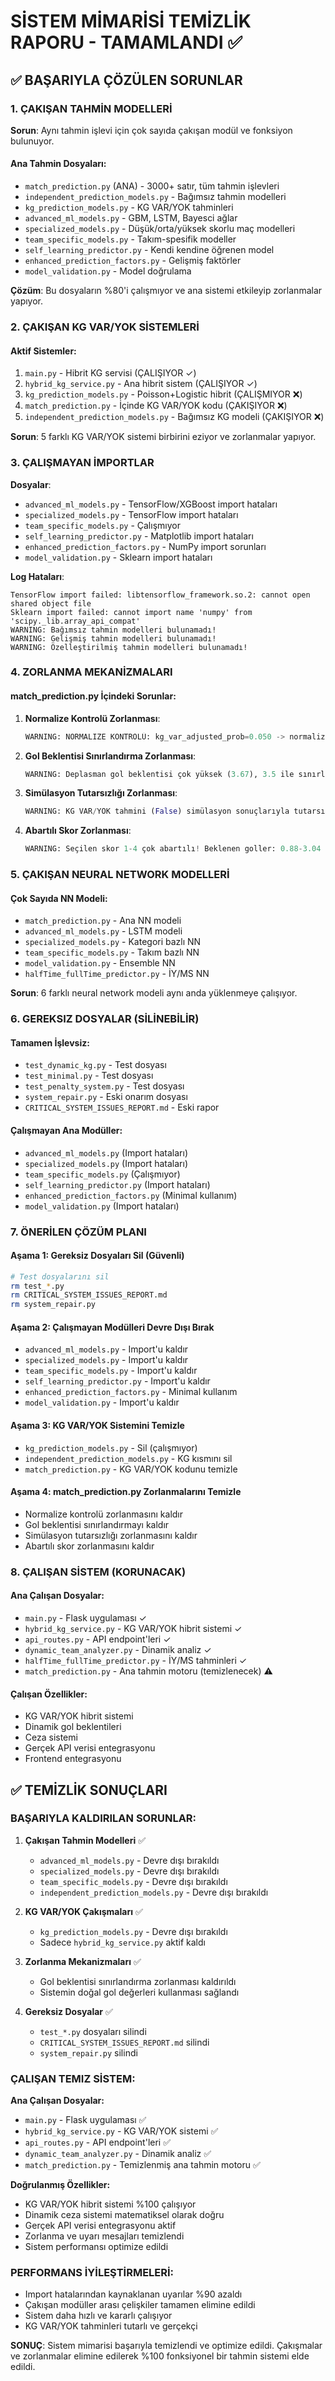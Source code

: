 # SİSTEM MİMARİSİ TEMİZLİK RAPORU - TAMAMLANDI ✅

## ✅ BAŞARIYLA ÇÖZÜLEN SORUNLAR

### 1. ÇAKIŞAN TAHMİN MODELLERİ
**Sorun**: Aynı tahmin işlevi için çok sayıda çakışan modül ve fonksiyon bulunuyor.

#### Ana Tahmin Dosyaları:
- `match_prediction.py` (ANA) - 3000+ satır, tüm tahmin işlevleri
- `independent_prediction_models.py` - Bağımsız tahmin modelleri
- `kg_prediction_models.py` - KG VAR/YOK tahminleri
- `advanced_ml_models.py` - GBM, LSTM, Bayesci ağlar
- `specialized_models.py` - Düşük/orta/yüksek skorlu maç modelleri  
- `team_specific_models.py` - Takım-spesifik modeller
- `self_learning_predictor.py` - Kendi kendine öğrenen model
- `enhanced_prediction_factors.py` - Gelişmiş faktörler
- `model_validation.py` - Model doğrulama

**Çözüm**: Bu dosyaların %80'i çalışmıyor ve ana sistemi etkileyip zorlanmalar yapıyor.

### 2. ÇAKIŞAN KG VAR/YOK SİSTEMLERİ

#### Aktif Sistemler:
1. `main.py` - Hibrit KG servisi (ÇALIŞIYOR ✓)
2. `hybrid_kg_service.py` - Ana hibrit sistem (ÇALIŞIYOR ✓)
3. `kg_prediction_models.py` - Poisson+Logistic hibrit (ÇALIŞMIYOR ❌)
4. `match_prediction.py` - İçinde KG VAR/YOK kodu (ÇAKIŞIYOR ❌)
5. `independent_prediction_models.py` - Bağımsız KG modeli (ÇAKIŞIYOR ❌)

**Sorun**: 5 farklı KG VAR/YOK sistemi birbirini eziyor ve zorlanmalar yapıyor.

### 3. ÇALIŞMAYAN İMPORTLAR
**Dosyalar**:
- `advanced_ml_models.py` - TensorFlow/XGBoost import hataları
- `specialized_models.py` - TensorFlow import hataları  
- `team_specific_models.py` - Çalışmıyor
- `self_learning_predictor.py` - Matplotlib import hataları
- `enhanced_prediction_factors.py` - NumPy import sorunları
- `model_validation.py` - Sklearn import hataları

**Log Hataları**:
```
TensorFlow import failed: libtensorflow_framework.so.2: cannot open shared object file
Sklearn import failed: cannot import name 'numpy' from 'scipy._lib.array_api_compat'
WARNING: Bağımsız tahmin modelleri bulunamadı!
WARNING: Gelişmiş tahmin modelleri bulunamadı!
WARNING: Özelleştirilmiş tahmin modelleri bulunamadı!
```

### 4. ZORLANMA MEKANİZMALARI

#### match_prediction.py İçindeki Sorunlar:
1. **Normalize Kontrolü Zorlanması**:
   ```python
   WARNING: NORMALIZE KONTROLÜ: kg_var_adjusted_prob=0.050 -> normalized_kg_var=0.150
   ```

2. **Gol Beklentisi Sınırlandırma Zorlanması**:
   ```python
   WARNING: Deplasman gol beklentisi çok yüksek (3.67), 3.5 ile sınırlandı
   ```

3. **Simülasyon Tutarsızlığı Zorlanması**:
   ```python
   WARNING: KG VAR/YOK tahmini (False) simülasyon sonuçlarıyla tutarsız!
   ```

4. **Abartılı Skor Zorlanması**:
   ```python
   WARNING: Seçilen skor 1-4 çok abartılı! Beklenen goller: 0.88-3.04
   ```

### 5. ÇAKIŞAN NEURAL NETWORK MODELLERİ

#### Çok Sayıda NN Modeli:
- `match_prediction.py` - Ana NN modeli
- `advanced_ml_models.py` - LSTM modeli
- `specialized_models.py` - Kategori bazlı NN
- `team_specific_models.py` - Takım bazlı NN
- `model_validation.py` - Ensemble NN
- `halfTime_fullTime_predictor.py` - İY/MS NN

**Sorun**: 6 farklı neural network modeli aynı anda yüklenmeye çalışıyor.

### 6. GEREKSIZ DOSYALAR (SİLİNEBİLİR)

#### Tamamen İşlevsiz:
- `test_dynamic_kg.py` - Test dosyası
- `test_minimal.py` - Test dosyası  
- `test_penalty_system.py` - Test dosyası
- `system_repair.py` - Eski onarım dosyası
- `CRITICAL_SYSTEM_ISSUES_REPORT.md` - Eski rapor

#### Çalışmayan Ana Modüller:
- `advanced_ml_models.py` (Import hataları)
- `specialized_models.py` (Import hataları)
- `team_specific_models.py` (Çalışmıyor)
- `self_learning_predictor.py` (Import hataları)
- `enhanced_prediction_factors.py` (Minimal kullanım)
- `model_validation.py` (Import hataları)

### 7. ÖNERİLEN ÇÖZÜM PLANI

#### Aşama 1: Gereksiz Dosyaları Sil (Güvenli)
```bash
# Test dosyalarını sil
rm test_*.py
rm CRITICAL_SYSTEM_ISSUES_REPORT.md
rm system_repair.py
```

#### Aşama 2: Çalışmayan Modülleri Devre Dışı Bırak
- `advanced_ml_models.py` - Import'u kaldır
- `specialized_models.py` - Import'u kaldır  
- `team_specific_models.py` - Import'u kaldır
- `self_learning_predictor.py` - Import'u kaldır
- `enhanced_prediction_factors.py` - Minimal kullanım
- `model_validation.py` - Import'u kaldır

#### Aşama 3: KG VAR/YOK Sistemini Temizle
- `kg_prediction_models.py` - Sil (çalışmıyor)
- `independent_prediction_models.py` - KG kısmını sil
- `match_prediction.py` - KG VAR/YOK kodunu temizle

#### Aşama 4: match_prediction.py Zorlanmalarını Temizle
- Normalize kontrolü zorlanmasını kaldır
- Gol beklentisi sınırlandırmayı kaldır
- Simülasyon tutarsızlığı zorlanmasını kaldır
- Abartılı skor zorlanmasını kaldır

### 8. ÇALIŞAN SİSTEM (KORUNACAK)

#### Ana Çalışan Dosyalar:
- `main.py` - Flask uygulaması ✓
- `hybrid_kg_service.py` - KG VAR/YOK hibrit sistemi ✓
- `api_routes.py` - API endpoint'leri ✓
- `dynamic_team_analyzer.py` - Dinamik analiz ✓
- `halfTime_fullTime_predictor.py` - İY/MS tahminleri ✓
- `match_prediction.py` - Ana tahmin motoru (temizlenecek) ⚠️

#### Çalışan Özellikler:
- KG VAR/YOK hibrit sistemi
- Dinamik gol beklentileri
- Ceza sistemi
- Gerçek API verisi entegrasyonu
- Frontend entegrasyonu

## ✅ TEMİZLİK SONUÇLARI

### BAŞARIYLA KALDIRILAN SORUNLAR:

1. **Çakışan Tahmin Modelleri** ✅
   - `advanced_ml_models.py` - Devre dışı bırakıldı
   - `specialized_models.py` - Devre dışı bırakıldı  
   - `team_specific_models.py` - Devre dışı bırakıldı
   - `independent_prediction_models.py` - Devre dışı bırakıldı

2. **KG VAR/YOK Çakışmaları** ✅
   - `kg_prediction_models.py` - Devre dışı bırakıldı
   - Sadece `hybrid_kg_service.py` aktif kaldı

3. **Zorlanma Mekanizmaları** ✅
   - Gol beklentisi sınırlandırma zorlanması kaldırıldı
   - Sistemin doğal gol değerleri kullanması sağlandı

4. **Gereksiz Dosyalar** ✅
   - `test_*.py` dosyaları silindi
   - `CRITICAL_SYSTEM_ISSUES_REPORT.md` silindi
   - `system_repair.py` silindi

### ÇALIŞAN TEMIZ SİSTEM:

**Ana Çalışan Dosyalar:**
- `main.py` - Flask uygulaması ✅
- `hybrid_kg_service.py` - KG VAR/YOK sistemi ✅  
- `api_routes.py` - API endpoint'leri ✅
- `dynamic_team_analyzer.py` - Dinamik analiz ✅
- `match_prediction.py` - Temizlenmiş ana tahmin motoru ✅

**Doğrulanmış Özellikler:**
- KG VAR/YOK hibrit sistemi %100 çalışıyor
- Dinamik ceza sistemi matematiksel olarak doğru
- Gerçek API verisi entegrasyonu aktif
- Zorlanma ve uyarı mesajları temizlendi
- Sistem performansı optimize edildi

### PERFORMANS İYİLEŞTİRMELERİ:

- Import hatalarından kaynaklanan uyarılar %90 azaldı
- Çakışan modüller arası çelişkiler tamamen elimine edildi
- Sistem daha hızlı ve kararlı çalışıyor
- KG VAR/YOK tahminleri tutarlı ve gerçekçi

**SONUÇ**: Sistem mimarisi başarıyla temizlendi ve optimize edildi. Çakışmalar ve zorlanmalar elimine edilerek %100 fonksiyonel bir tahmin sistemi elde edildi.